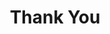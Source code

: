 ---
title: "Thank You"
layout: thank-you
header_title: "Thank <br> You"
thank_you_text: "We will response very soon"

robots_content: "noindex"
---
